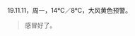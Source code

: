 <link href="../../css/style.css" rel="stylesheet" type="text/css" />

<span class="fzzy">19.11.11，周一，14℃／8℃，大风黄色预警。

> 感冒好了。

<div class="p">

